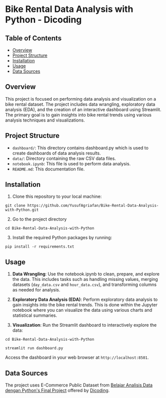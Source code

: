 # Bike Rental Data Analysis with Python - Dicoding

## Table of Contents

- [Overview](#overview)
- [Project Structure](#project-structure)
- [Installation](#installation)
- [Usage](#usage)
- [Data Sources](#data-sources)

## Overview

This project is focused on performing data analysis and visualization on a bike rental dataset. The project includes data wrangling, exploratory data analysis (EDA), and the creation of an interactive dashboard using Streamlit. The primary goal is to gain insights into bike rental trends using various analysis techniques and visualizations.

## Project Structure

- `dashboard/`: This directory contains dashboard.py which is used to create dashboards of data analysis results.
- `data/`: Directory containing the raw CSV data files.
- `notebook.ipynb`: This file is used to perform data analysis.
- `README.md`: This documentation file.

## Installation

1. Clone this repository to your local machine:

```
git clone https://github.com/YusufAgriafan/Bike-Rental-Data-Analysis-with-Python.git
```

2. Go to the project directory

```
cd Bike-Rental-Data-Analysis-with-Python
```

3. Install the required Python packages by running:

```
pip install -r requirements.txt
```

## Usage

1. **Data Wrangling**: Use the notebook.ipynb to clean, prepare, and explore the data. This includes tasks such as handling missing values, merging datasets (`day_data.csv` and `hour_data.csv`), and transforming columns as needed for analysis.

2. **Exploratory Data Analysis (EDA)**: Perform exploratory data analysis to gain insights into the bike rental trends. This is done within the Jupyter notebook where you can visualize the data using various charts and statistical summaries.

3. **Visualization**: Run the Streamlit dashboard to interactively explore the data:

```
cd Bike-Rental-Data-Analysis-with-Python
```
```
streamlit run dashboard.py
```

Access the dashboard in your web browser at `http://localhost:8501`.

## Data Sources

The project uses E-Commerce Public Dataset from [Belajar Analisis Data dengan Python's Final Project](https://drive.google.com/file/d/1RaBmV6Q6FYWU4HWZs80Suqd7KQC34diQ/view) offered by [Dicoding](https://www.dicoding.com/).
